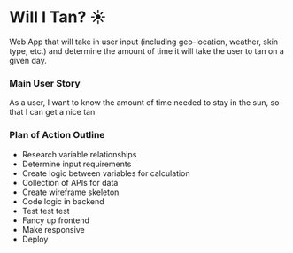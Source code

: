 # Will I Tan? :sunny:
Web App that will take in user input (including geo-location, weather, skin type, etc.) and determine the amount of time it will take the user to tan on a given day. 

### Main User Story
As a user, I want to know the amount of time needed to stay in the sun, so that I can get a nice tan

### Plan of Action Outline
- Research variable relationships
- Determine input requirements
- Create logic between variables for calculation
- Collection of APIs for data
- Create wireframe skeleton
- Code logic in backend
- Test test test
- Fancy up frontend
- Make responsive
- Deploy
